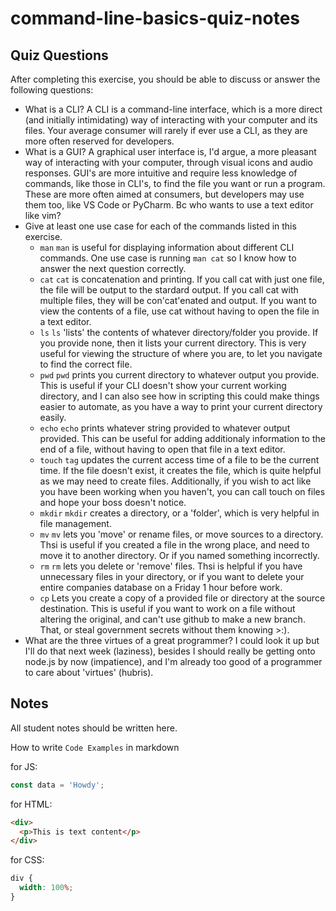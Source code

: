 # command-line-basics-quiz-notes

## Quiz Questions

After completing this exercise, you should be able to discuss or answer the following questions:

- What is a CLI?
  A CLI is a command-line interface, which is a more direct (and initially intimidating) way of interacting with your computer and its files. Your average consumer will rarely if ever use a CLI, as they are more often reserved for developers.
- What is a GUI?
  A graphical user interface is, I'd argue, a more pleasant way of interacting with your computer, through visual icons and audio responses. GUI's are more intuitive and require less knowledge of commands, like those in CLI's, to find the file you want or run a program. These are more often aimed at consumers, but developers may use them too, like VS Code or PyCharm. Bc who wants to use a text editor like vim?
- Give at least one use case for each of the commands listed in this exercise.
  - `man`
    `man` is useful for displaying information about different CLI commands. One use case is running `man cat` so I know how to answer the next question correctly.
  - `cat`
    `cat` is concatenation and printing. If you call cat with just one file, the file will be output to the stardard output. If you call cat with multiple files, they will be con'cat'enated and output. If you want to view the contents of a file, use cat without having to open the file in a text editor.
  - `ls`
    `ls` 'lists' the contents of whatever directory/folder you provide. If you provide none, then it lists your current directory. This is very useful for viewing the structure of where you are, to let you navigate to find the correct file.
  - `pwd`
    `pwd` prints you current directory to whatever output you provide. This is useful if your CLI doesn't show your current working directory, and I can also see how in scripting this could make things easier to automate, as you have a way to print your current directory easily.
  - `echo`
    `echo` prints whatever string provided to whatever output provided. This can be useful for adding additionaly information to the end of a file, without having to open that file in a text editor.
  - `touch`
    `tag` updates the current access time of a file to be the current time. If the file doesn't exist, it creates the file, which is quite helpful as we may need to create files. Additionally, if you wish to act like you have been working when you haven't, you can call touch on files and hope your boss doesn't notice.
  - `mkdir`
    `mkdir` creates a directory, or a 'folder', which is very helpful in file management.
  - `mv`
    `mv` lets you 'move' or rename files, or move sources to a directory. Thsi is useful if you created a file in the wrong place, and need to move it to another directory. Or if you named something incorrectly.
  - `rm`
    `rm` lets you delete or 'remove' files. Thsi is helpful if you have unnecessary files in your directory, or if you want to delete your entire companies database on a Friday 1 hour before work.
  - `cp`
    Lets you create a copy of a provided file or directory at the source destination. This is useful if you want to work on a file without altering the original, and can't use github to make a new branch. That, or steal government secrets without them knowing >:).
- What are the three virtues of a great programmer?
  I could look it up but I'll do that next week (laziness), besides I should really be getting onto node.js by now (impatience), and I'm already too good of a programmer to care about 'virtues' (hubris).

## Notes

All student notes should be written here.

How to write `Code Examples` in markdown

for JS:

```javascript
const data = 'Howdy';
```

for HTML:

```html
<div>
  <p>This is text content</p>
</div>
```

for CSS:

```css
div {
  width: 100%;
}
```
